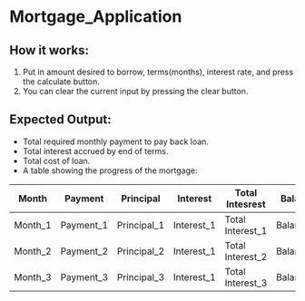 # Mortgage_Application
 

## How it works:

1. Put in amount desired to borrow, terms(months), interest rate, and press the calculate button.
2. You can clear the current input by pressing the clear button.

## Expected Output:

- Total required monthly payment to pay back loan. 
- Total interest accrued by end of terms. 
- Total cost of loan.
- A table showing the progress of the mortgage: 

| Month     | Payment   | Principal | Interest  | Total Intesrest | Balance   |           
| --------- | --------- | --------- | --------- | --------------- | --------- |
| Month_1   | Payment_1 |Principal_1|Interest_1 |Total Interest_1 | Balance_1 |
| Month_2   | Payment_2 |Principal_2|Interest_1 |Total Interest_2 | Balance_2 |
| Month_3   | Payment_3 |Principal_3|Interest_1 |Total Interest_3 | Balance_3 |


